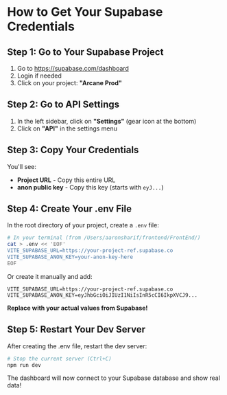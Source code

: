 # How to Get Your Supabase Credentials

## Step 1: Go to Your Supabase Project
1. Go to https://supabase.com/dashboard
2. Login if needed
3. Click on your project: **"Arcane Prod"**

## Step 2: Go to API Settings
1. In the left sidebar, click on **"Settings"** (gear icon at the bottom)
2. Click on **"API"** in the settings menu

## Step 3: Copy Your Credentials
You'll see:
- **Project URL** - Copy this entire URL
- **anon public key** - Copy this key (starts with `eyJ...`)

## Step 4: Create Your .env File
In the root directory of your project, create a `.env` file:

```bash
# In your terminal (from /Users/aaronsharif/frontend/FrontEnd/)
cat > .env << 'EOF'
VITE_SUPABASE_URL=https://your-project-ref.supabase.co
VITE_SUPABASE_ANON_KEY=your-anon-key-here
EOF
```

Or create it manually and add:
```
VITE_SUPABASE_URL=https://your-project-ref.supabase.co
VITE_SUPABASE_ANON_KEY=eyJhbGciOiJIUzI1NiIsInR5cCI6IkpXVCJ9...
```

**Replace with your actual values from Supabase!**

## Step 5: Restart Your Dev Server
After creating the .env file, restart the dev server:

```bash
# Stop the current server (Ctrl+C)
npm run dev
```

The dashboard will now connect to your Supabase database and show real data!


